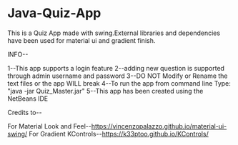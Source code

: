 # Java-Quiz-App
This is a Quiz App made with swing.External libraries and dependencies have been used for material ui and gradient finish.

INFO--

1--This app supports a login feature
2--adding new question is supported through admin username and password
3--DO NOT Modify or Rename the text files or the app WILL break
4--To run the app from command line Type: "java -jar Quiz_Master.jar" 
5--This app has been created using the NetBeans IDE

Credits to--

For Material Look and Feel--https://vincenzopalazzo.github.io/material-ui-swing/
For Gradient KControls--https://k33ptoo.github.io/KControls/
